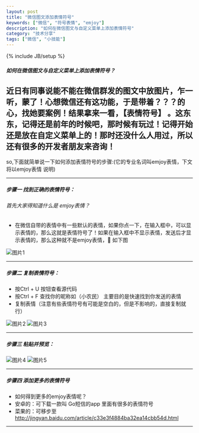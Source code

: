 ```yaml
---
layout: post
title: "微信图文添加表情符号"
keywords: ["微信", "符号表情", "emjoy"]
description: "如何在微信图文与自定义菜单上添加表情符号"
category: "技术分享"
tags: ["微信", "小技能"]
---
```

{% include JB/setup %}

##### 如何在微信图文与自定义菜单上添加表情符号？
近日有同事说能不能在微信群发的图文中放图片，乍一听，蒙了！心想微信还有这功能，于是带着？？？的心，找她要案例！结果拿来一看，【表情符号】
。这东东，记得还是前年的时候吧，那时候有玩过！记得开始还是放在自定义菜单上的！那时还没什么人用过，所以还有很多的开发者朋友来咨询！
 -------
 so,下面就简单说一下如何添加表情符号的步骤:(它的专业名词叫emjoy表情，下文将以emjoy表情 说明)
 
 -------
##### 步骤一 找到正确的表情符号：

###### 首先大家得知道什么是 emjoy表情？
* 在微信自带的表情中有一些默认的表情，如果你点一下，在输入框中，可以显示表情的，那么这就是表情符号了！如果在输入框中不显示表情，发送后才显示表情的，那么这种就不是emjoy表情，:musical_note: 如下图

![图片1](https://img.alicdn.com/imgextra/i2/1819728314/TB2jeKHeXXXXXa2XpXXXXXXXXXX_!!1819728314.jpg)
 
-------
##### 步骤二 复制表情符号：
* 按Ctrl + U 按钮查看源代码
* 按Ctrl + F 查找你的昵称如（小农民） 主要目的是快速找到你发送的表情
* 复制表情（注意有些表情符号有可能是空白的，但是不影响的，直接复制就行）

![图片2](https://img.alicdn.com/imgextra/i2/1819728314/TB2wiy1eXXXXXcjXXXXXXXXXXXX_!!1819728314.jpg)
![图片3](https://img.alicdn.com/imgextra/i1/1819728314/TB2jyaFeXXXXXbLXpXXXXXXXXXX_!!1819728314.jpg)

-------

##### 步骤三 粘贴并预览：

![图片4](https://img.alicdn.com/imgextra/i1/1819728314/TB2abSteXXXXXc7XpXXXXXXXXXX_!!1819728314.jpg)
![图片5](https://img.alicdn.com/imgextra/i2/1819728314/TB2jTmUeXXXXXXkXpXXXXXXXXXX_!!1819728314.jpg)

-------

##### 步骤四 添加更多的表情符号

* 如何得到更多的emjoy表情呢？
* 安卓的：可下载一款叫  Go短信的app 里面有很多的表情符号
* 菜果的：可移步至<http://jingyan.baidu.com/article/c33e3f4884ba32ea14cbb54d.html>

-------
